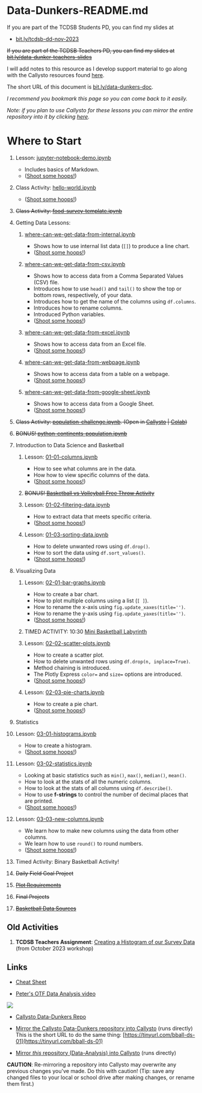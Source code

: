 # Data-Dunkers-README.md

If you are part of the TCDSB Students PD, you can find my slides at 
<br>

- [bit.ly/tcdsb-dd-nov-2023](https://bit.ly/tcdsb-dd-nov-2023)

~~If you are part of the TCDSB Teachers PD, you can find my slides at 
[bit.ly/data-dunker-teachers-slides](https://bit.ly/data-dunker-teachers-slides)~~


I will add notes to this resource as I develop support material to go along with the Callysto resources found [here](https://github.com/callysto/basketball-and-data-science).

The short URL of this document is [bit.ly/data-dunkers-doc](https://bit.ly/data-dunkers-doc). 

*I recommend you bookmark this page so you can come back to it easily.*

*Note: if you plan to use Callysto for these lessons you can mirror the entire repository into it by clicking [here](https://hub.callysto.ca/jupyter/hub/user-redirect/git-pull?repo=https://github.com/pbeens/Data-Analysis&branch=main&subPath=Data-Dunkers-README.md&depth=1).*

# Where to Start

1. Lesson: [jupyter-notebook-demo.ipynb](Demos/jupyter-notebook-demo.ipynb)
      - Includes basics of Markdown.
      - ([Shoot some hoops!](Misc/shoot-some-hoops.md))

2. Class Activity: [hello-world.ipynb](Misc/hello-world.ipynb)
      - ([Shoot some hoops!](Misc/shoot-some-hoops.md))

3. ~~Class Activity: [food-survey-template.ipynb](Misc/food-survey-template.ipynb)~~

4. Getting Data Lessons: 
   1. [where-can-we-get-data-from-internal.ipynb](Demos/where-can-we-get-data-from-internal.ipynb)
      - Shows how to use internal list data (`[]`) to produce a line chart.
      - ([Shoot some hoops!](Misc/shoot-some-hoops.md))

   2. [where-can-we-get-data-from-csv.ipynb](Demos/where-can-we-get-data-from-csv.ipynb)
      -  Shows how to access data from a Comma Separated Values (CSV) file. 
      -  Introduces how to use `head()` and `tail()` to show the top or bottom rows, respectively, of your data.
      -  Introduces how to get the name of the columns using `df.columns`.
      -  Introduces how to rename columns. 
      -  Introduced Python variables.
      - ([Shoot some hoops!](Misc/shoot-some-hoops.md))

   3. [where-can-we-get-data-from-excel.ipynb](Demos/where-can-we-get-data-from-excel.ipynb)
      - Shows how to access data from an Excel file. 
      - ([Shoot some hoops!](Misc/shoot-some-hoops.md))

   4. [where-can-we-get-data-from-webpage.ipynb](Demos/where-can-we-get-data-from-webpage.ipynb)
      - Shows how to access data from a table on a webpage.
      - ([Shoot some hoops!](Misc/shoot-some-hoops.md))

   5. [where-can-we-get-data-from-google-sheet.ipynb](Demos/where-can-we-get-data-from-google-sheet.ipynb)
      - Shows how to access data from a Google Sheet.
      - ([Shoot some hoops!](Misc/shoot-some-hoops.md))

5. ~~Class Activity: [population-challenge.ipynb](Plotly/Challenges/population-challenge.ipynb). (Open in [Callysto](https://hub.callysto.ca/jupyter/hub/user-redirect/git-pull?repo=https://github.com/pbeens/Data-Analysis&branch=main&subPath=Plotly/Challenges/population-challenge.ipynb&depth=1) | [Colab](https://githubtocolab.com/pbeens/Data-Analysis/blob/main/Plotly/Challenges/population-challenge.ipynb))~~

6. ~~BONUS! [python-continents-population.ipynb](Demos/python-continents-population.ipynb)~~

7. Introduction to Data Science and Basketball

   1. Lesson: [01-01-columns.ipynb](BADS/01-Intro/01-01-columns.ipynb)
      - How to see what columns are in the data.
      - How how to view specific columns of the data.
      - ([Shoot some hoops!](Misc/shoot-some-hoops.md))

   2. ~~BONUS! [Basketball vs Volleyball Free Throw Activity](Demos/bb-vs-vb-activity/bb-vs-vb.md)~~

   3. Lesson: [01-02-filtering-data.ipynb](BADS/01-Intro/01-02-filtering-data.ipynb)
      - How to extract data that meets specific criteria.
      - ([Shoot some hoops!](Misc/shoot-some-hoops.md))

   4. Lesson: [01-03-sorting-data.ipynb](BADS/01-Intro/01-03-sorting-data.ipynb)
      - How to delete unwanted rows using `df.drop()`.
      - How to sort the data using `df.sort_values()`.
      - ([Shoot some hoops!](Misc/shoot-some-hoops.md))

8. Visualizing Data

   1. Lesson: [02-01-bar-graphs.ipynb](BADS/02-visualize/02-01-bar-graphs.ipynb)
      - How to create a bar chart.
      - How to plot multiple columns using a list (`[ ]`).
      - How to rename the x-axis using `fig.update_xaxes(title='')`.
      - How to rename the y-axis using `fig.update_yaxes(title='')`. 
      - ([Shoot some hoops!](Misc/shoot-some-hoops.md))

   2. TIMED ACTIVITY: 10:30 [Mini Basketball Labyrinth](https://bit.ly/dd-mini-bb)

   3. Lesson: [02-02-scatter-plots.ipynb](BADS/02-visualize/02-02-scatter-plots.ipynb)
      - How to create a scatter plot.
      - How to delete unwanted rows using `df.drop(n, inplace=True)`.
      - Method chaining is introduced.
      - The Plotly Express `color=` and `size=` options are introduced.
      - ([Shoot some hoops!](Misc/shoot-some-hoops.md))

   1. Lesson: [02-03-pie-charts.ipynb](BADS/02-visualize/02-03-pie-charts.ipynb)
      - How to create a pie chart.
      - ([Shoot some hoops!](Misc/shoot-some-hoops.md))

9.  Statistics

   1. Lesson: [03-01-histograms.ipynb](BADS/03-statistics/03-01-histograms.ipynb)
       - How to create a histogram.
      - ([Shoot some hoops!](Misc/shoot-some-hoops.md))
 
   2. Lesson: [03-02-statistics.ipynb](BADS/03-statistics/03-02-statistics.ipynb)
       - Looking at basic statistics such as `min()`, `max()`, `median()`, `mean()`.
       - How to look at the stats of all the numeric columns.
       - How to look at the stats of all columns using `df.describe()`.
       - How to use **f-strings** to control the number of decimal places that are printed.
      - ([Shoot some hoops!](Misc/shoot-some-hoops.md))
   
   3. Lesson: [03-03-new-columns.ipynb](BADS/03-statistics/03-03-new-columns.ipynb)
       - We learn how to make new columns using the data from other columns.
       - We learn how to use `round()` to round numbers.
      - ([Shoot some hoops!](Misc/shoot-some-hoops.md))
  
   4. Timed Activity: Binary Basketball Activity!

10. ~~Daily Field Goal Project~~

   1. ~~[Plot Requirements](BADS/personal-fg-stats-reqts.md)~~


1.  ~~Final Projects~~

   1. ~~[Basketball Data Sources](Data/basketball-data-sources.md)~~

## Old Activities

1. **TCDSB Teachers Assignment**: [Creating a Histogram of our Survey Data](Misc/tcdsb-pd.ipynb) (from October 2023 workshop)

## Links

- [Cheat Sheet](cheatsheet.md)

- [Peter's OTF Data Analysis video](https://youtu.be/r8D1DU5hmUM)

[![](https://markdown-videos.vercel.app/youtube/r8D1DU5hmUM)](https://youtu.be/r8D1DU5hmUM)

- [Callysto Data-Dunkers Repo](https://github.com/callysto/basketball-and-data-science)

- [Mirror the Callysto Data-Dunkers repository into Callysto](https://hub.callysto.ca/jupyter/hub/user-redirect/git-pull?repo=https%3A%2F%2Fgithub.com%2Fcallysto%2Fbasketball-and-data-science&branch=main&subPath=content/01-introduction.ipynb&depth=1) (runs directly)
<br>This is the short URL to do the same thing: [https://tinyurl.com/bball-ds-01](https://tinyurl.com/bball-ds-01)

- [Mirror *this* repository (Data-Analysis) into Callysto](https://hub.callysto.ca/jupyter/hub/user-redirect/git-pull?repo=https://github.com/pbeens/Data-Analysis) (runs directly) 
  
**CAUTION**: Re-mirroring a repository into Callysto may overwrite any previous changes you've made. Do this with caution! (Tip: save any changed files to your local or school drive after making changes, or rename them first.)
